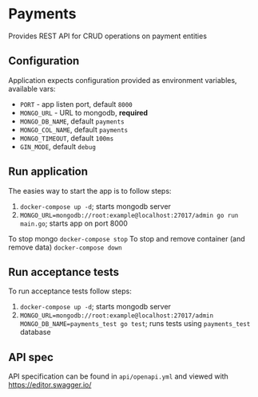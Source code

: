 # Payments

Provides REST API for CRUD operations on payment entities

## Configuration

Application expects configuration provided as environment variables, available vars:

* `PORT` - app listen port, default `8000`
* `MONGO_URL` - URL to mongodb, **required**
* `MONGO_DB_NAME`, default `payments`
* `MONGO_COL_NAME`, default `payments`
* `MONGO_TIMEOUT`, default `100ms`
* `GIN_MODE`, default `debug`

## Run application

The easies way to start the app is to follow steps:

1. `docker-compose up -d`; starts mongodb server
2. `MONGO_URL=mongodb://root:example@localhost:27017/admin go run main.go`; starts app on port 8000

To stop mongo `docker-compose stop`
To stop and remove container (and remove data) `docker-compose down`

## Run acceptance tests

To run acceptance tests follow steps:

1. `docker-compose up -d`; starts mongodb server
2. `MONGO_URL=mongodb://root:example@localhost:27017/admin MONGO_DB_NAME=payments_test go test`; runs tests using `payments_test` database

## API spec

API specification can be found in `api/openapi.yml` and viewed with https://editor.swagger.io/
